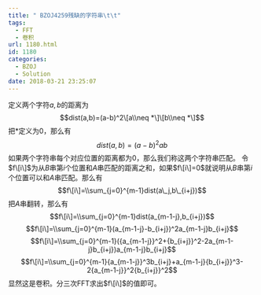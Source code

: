 ```yaml
---
title: " BZOJ4259残缺的字符串\t\t"
tags:
  - FFT
  - 卷积
url: 1180.html
id: 1180
categories:
  - BZOJ
  - Solution
date: 2018-03-21 23:25:07
---
```


定义两个字符$a,b$的距离为 $$dist(a,b)=(a-b)^2\[a\\neq *\]\[b\\neq *\]$$ 把$*$定义为$0$，那么有 $$dist(a,b)=(a-b)^2ab$$ 如果两个字符串每个对应位置的距离都为$0$，那么我们称这两个字符串匹配。 令$f\[i\]$为从$B$串第$i$个位置和$A$串匹配的距离之和，如果$f\[i\]=0$就说明从$B$串第$i$个位置可以和$A$串匹配。那么有 $$f\[i\]=\\sum_{j=0}^{m-1}dist(a\_j,b\_{i+j})$$ 把$A$串翻转，那么有 $$f\[i\]=\\sum_{j=0}^{m-1}dist(a_{m-1-j},b_{i+j})$$ $$f\[i\]=\\sum_{j=0}^{m-1}(a_{m-1-j}-b_{i+j})^2a_{m-1-j}b_{i+j}$$ $$f\[i\]=\\sum_{j=0}^{m-1}({a_{m-1-j}}^2+{b_{i+j}}^2-2a_{m-1-j}b_{i+j})a_{m-1-j}b_{i+j}$$ $$f\[i\]=\\sum_{j=0}^{m-1}{a_{m-1-j}}^3b_{i+j}+a_{m-1-j}{b_{i+j}}^3-2{a_{m-1-j}}^2{b_{i+j}}^2$$ 显然这是卷积。分三次FFT求出$f\[i\]$的值即可。